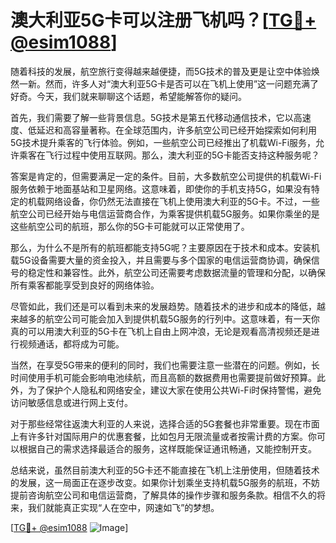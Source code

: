 # 澳大利亚5G卡可以注册飞机吗？[[TG💪+ @esim1088](https://t.me/s/esim1088)]

随着科技的发展，航空旅行变得越来越便捷，而5G技术的普及更是让空中体验焕然一新。然而，许多人对“澳大利亚5G卡是否可以在飞机上使用”这一问题充满了好奇。今天，我们就来聊聊这个话题，希望能解答你的疑问。

首先，我们需要了解一些背景信息。5G技术是第五代移动通信技术，它以高速度、低延迟和高容量著称。在全球范围内，许多航空公司已经开始探索如何利用5G技术提升乘客的飞行体验。例如，一些航空公司已经推出了机载Wi-Fi服务，允许乘客在飞行过程中使用互联网。那么，澳大利亚的5G卡能否支持这种服务呢？

答案是肯定的，但需要满足一定的条件。目前，大多数航空公司提供的机载Wi-Fi服务依赖于地面基站和卫星网络。这意味着，即使你的手机支持5G，如果没有特定的机载网络设备，你仍然无法直接在飞机上使用澳大利亚的5G卡。不过，一些航空公司已经开始与电信运营商合作，为乘客提供机载5G服务。如果你乘坐的是这些航空公司的航班，那么你的5G卡可能就可以正常使用了。

那么，为什么不是所有的航班都能支持5G呢？主要原因在于技术和成本。安装机载5G设备需要大量的资金投入，并且需要与多个国家的电信运营商协调，确保信号的稳定性和兼容性。此外，航空公司还需要考虑数据流量的管理和分配，以确保所有乘客都能享受到良好的网络体验。

尽管如此，我们还是可以看到未来的发展趋势。随着技术的进步和成本的降低，越来越多的航空公司可能会加入到提供机载5G服务的行列中。这意味着，有一天你真的可以用澳大利亚的5G卡在飞机上自由上网冲浪，无论是观看高清视频还是进行视频通话，都将成为可能。

当然，在享受5G带来的便利的同时，我们也需要注意一些潜在的问题。例如，长时间使用手机可能会影响电池续航，而且高额的数据费用也需要提前做好预算。此外，为了保护个人隐私和网络安全，建议大家在使用公共Wi-Fi时保持警惕，避免访问敏感信息或进行网上支付。

对于那些经常往返澳大利亚的人来说，选择合适的5G套餐也非常重要。现在市面上有许多针对国际用户的优惠套餐，比如包月无限流量或者按需计费的方案。你可以根据自己的需求选择最适合的服务，这样既能保证通讯畅通，又能控制开支。

总结来说，虽然目前澳大利亚的5G卡还不能直接在飞机上注册使用，但随着技术的发展，这一局面正在逐步改变。如果你计划乘坐支持机载5G服务的航班，不妨提前咨询航空公司和电信运营商，了解具体的操作步骤和服务条款。相信不久的将来，我们就能真正实现“人在空中，网速如飞”的梦想。

[[TG💪+ @esim1088](https://t.me/s/esim1088) ![Image](https://i.postimg.cc/4NQfJmqS/Snipaste-2025-05-13-00-14-12.png)]